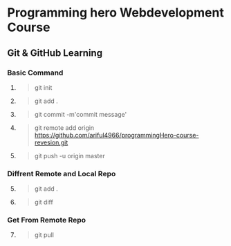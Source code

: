 # Programming hero Webdevelopment Course


## Git & GitHub Learning

### Basic Command

01. > git init
02. > git add .
03. > git commit -m'commit message'
04. > git remote add origin https://github.com/ariful4966/programmingHero-course-revesion.git
05. > git push -u origin master


### Diffrent Remote and Local Repo

05. > git add .
06. > git diff

### Get From Remote Repo

07. >git pull




 
